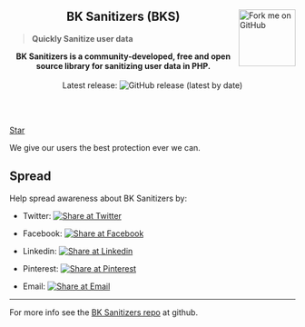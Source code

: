 <script async defer src="https://buttons.github.io/buttons.js"></script>
<link rel="stylesheet" href="css/main.css" />
<div class="card">
    <a href="https://github.com/PuneetGopinath/Sanitizers"><img loading="lazy" width="100" height="100" src="https://github.blog/wp-content/uploads/2008/12/forkme_right_red_aa0000.png?resize=149%2C149" class="attachment-full size-full" alt="Fork me on GitHub" data-recalc-dims="1" align="right"></a>
    <h2 align="center">BK Sanitizers (BKS)</h2>
    <blockquote><b>Quickly Sanitize user data</b></blockquote>
    <p align="center">
        <b>BK Sanitizers is a community-developed, free and open source library for sanitizing user data in PHP.</b><br><br>
        Latest release: <img alt="GitHub release (latest by date)" src="https://img.shields.io/github/v/release/PuneetGopinath/Sanitizers">
    </p><br><br>
</div>

<a class="github-button" href="https://github.com/PuneetGopinath/Sanitizers" data-color-scheme="no-preference: light; light: light; dark: dark;" data-icon="octicon-star" data-size="large" data-show-count="true" aria-label="Star BK Sanitizers on GitHub">Star</a>

We give our users the best protection ever we can.

## Spread

Help spread awareness about BK Sanitizers by:

 * Twitter: [![Share at Twitter](https://img.shields.io/badge/Share-Twitter-%231DA1F2?style=flat-square)](https://twitter.com/intent/tweet?text=This%20PHP%20Sanitizers%20Helped%20Me%20A%20Lot.%20Make%20Sure%20To%20Check%20It%20Out:\&url=https://github.com/PuneetGopinath/Sanitizers\&hashtags=php,backend,developer,opensource,bksanitizers)

 * Facebook: [![Share at Facebook](https://img.shields.io/badge/Share-Facebook-%233b5998?style=flat-square)](https://www.facebook.com/sharer/sharer.php?u=https://github.com/PuneetGopinath/Sanitizers)

 * Linkedin: [![Share at Linkedin](https://img.shields.io/badge/Share-Linkedin-%230e76a8?style=flat-square)](https://www.linkedin.com/shareArticle?mini=true\&url=https://github.com/PuneetGopinath/Sanitizers)

 * Pinterest: [![Share at Pinterest](https://img.shields.io/badge/Share-Pinterest-%23c8232c?style=flat-square)](https://pinterest.com/pin/create/button/?media=\&description=This%20PHP%20Sanitizers%20Helped%20Me%20A%20Lot.%20Make%20Sure%20To%20Check%20It%20Out:\&url=https://github.com/PuneetGopinath/Sanitizers)

 * Email: [![Share at Email](https://img.shields.io/badge/Share-Email-green?style=flat-square)](mailto:bksanitizers@gmail.com?\&subject=See%20this%20Awesome%20PHP%20Sanitizers\&cc=\&bcc=\&body=This%20PHP%20Sanitizers%20Helped%20Me%20A%20Lot.%20Make%20Sure%20To%20Check%20It%20Out:%0Ahttps://github.com/PuneetGopinath/Sanitizers)

---------------------------------------------------------------------

For more info see the [BK Sanitizers repo](https://github.com/PuneetGopinath/Sanitizers) at github.

